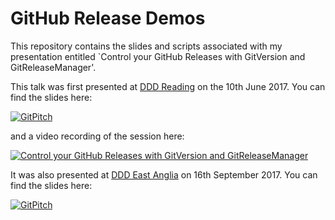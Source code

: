 # GitHub Release Demos

This repository contains the slides and scripts associated with my presentation entitled `Control your GitHub Releases with GitVersion and GitReleaseManager'.

This talk was first presented at [DDD Reading](https://developerdeveloperdeveloper.com/) on the 10th June 2017.  You can find the slides here:

[![GitPitch](https://gitpitch.com/assets/badge.svg)](https://gitpitch.com/gep13/GitHubReleaseDemos/ddd12)

and a video recording of the session here:

[![Control your GitHub Releases with GitVersion and GitReleaseManager](http://img.youtube.com/vi/SlM02V1tkSc/0.jpg)](http://www.youtube.com/watch?v=SlM02V1tkSc)

It was also presented at [DDD East Anglia](https://www.dddeastanglia.com/) on 16th September 2017.  You can find the slides here:

[![GitPitch](https://gitpitch.com/assets/badge.svg)](https://gitpitch.com/gep13/GitHubReleaseDemos/dddeastanglia2017)
